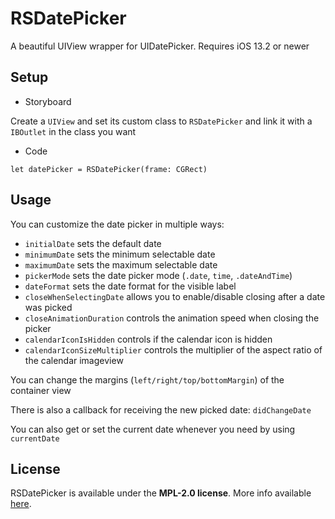 # RSDatePicker

A beautiful UIView wrapper for UIDatePicker. Requires iOS 13.2 or newer

## Setup
- Storyboard

Create a `UIView` and set its custom class to `RSDatePicker` and link it with a `IBOutlet` in the class you want

- Code
 
`let datePicker = RSDatePicker(frame: CGRect)`

## Usage

You can customize the date picker in multiple ways:

- `initialDate` sets the default date
- `minimumDate` sets the minimum selectable date
- `maximumDate` sets the maximum selectable date
- `pickerMode` sets the date picker mode (`.date`, `time`, `.dateAndTime`)
- `dateFormat` sets the date format for the visible label
- `closeWhenSelectingDate` allows you to enable/disable closing after a date was picked
- `closeAnimationDuration` controls the animation speed when closing the picker
- `calendarIconIsHidden` controls if the calendar icon is hidden
- `calendarIconSizeMultiplier` controls the multiplier of the aspect ratio of the calendar imageview

You can change the margins (`left/right/top/bottomMargin`) of the container view

There is also a callback for receiving the new picked date: `didChangeDate`

You can also get or set the current date whenever you need by using `currentDate`

## License
RSDatePicker is available under the **MPL-2.0 license**. More info available [here](https://www.mozilla.org/en-US/MPL/2.0/).
